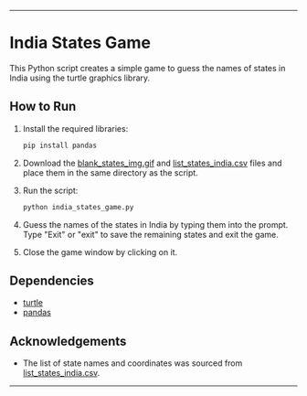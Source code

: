 
---

# India States Game

This Python script creates a simple game to guess the names of states in India using the turtle graphics library.

## How to Run

1. Install the required libraries:

   ```bash
   pip install pandas
   ```

2. Download the [blank_states_img.gif](#) and [list_states_india.csv](#) files and place them in the same directory as the script.

3. Run the script:

   ```bash
   python india_states_game.py
   ```

4. Guess the names of the states in India by typing them into the prompt. Type "Exit" or "exit" to save the remaining states and exit the game.

5. Close the game window by clicking on it.

## Dependencies

- [turtle](https://docs.python.org/3/library/turtle.html)
- [pandas](https://pandas.pydata.org/)

## Acknowledgements

- The list of state names and coordinates was sourced from [list_states_india.csv](#).

---
